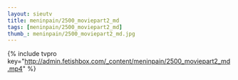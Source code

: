 ```yaml
--- 
layout: sieutv
title: meninpain/2500_moviepart2_md
tags: [meninpain/2500_moviepart2_md]
thumb_: meninpain/2500_moviepart2_md.jpg
---
```

{% include tvpro key="http://admin.fetishbox.com/_content/meninpain/2500_moviepart2_md.mp4" %} 
